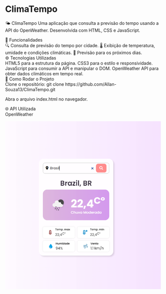 # ClimaTempo

🌤️ ClimaTempo
Uma aplicação que consulta a previsão do tempo usando a API do OpenWeather. Desenvolvida com HTML, CSS e JavaScript.

 <summary>🚀 Funcionalidades</summary>
🔍 Consulta de previsão do tempo por cidade.
🌡️ Exibição de temperatura, umidade e condições climáticas.
📅 Previsão para os próximos dias.


 <summary>⚙️ Tecnologias Utilizadas</summary>
HTML5 para a estrutura da página.
CSS3 para o estilo e responsividade.
JavaScript para consumir a API e manipular o DOM.
OpenWeather API para obter dados climáticos em tempo real.


 <summary>🔧 Como Rodar o Projeto</summary>
Clone o repositório: 
git clone https://github.com/Allan-Souza13/ClimaTempo.git
  
Abra o arquivo index.html no navegador.


  <summary>🌐 API Utilizada</summary>
OpenWeather




![Nosso Brasil!!](src/assets/tempo.png)
